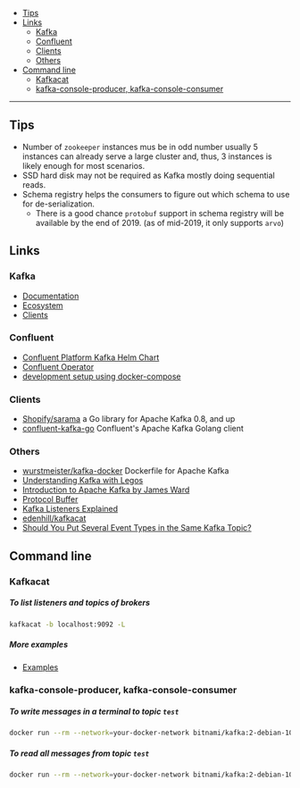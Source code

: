 - [Tips](#tips)
- [Links](#links)
  * [Kafka](#kafka)
  * [Confluent](#confluent)
  * [Clients](#clients)
  * [Others](#others)
- [Command line](#command-line)
  * [Kafkacat](#kafkacat)
  * [kafka-console-producer, kafka-console-consumer](#kafka-console-producer-kafka-console-consumer)
____

## Tips

- Number of `zookeeper` instances mus be in odd number usually 5 instances can
    already serve a large cluster and, thus, 3 instances is likely enough for
    most scenarios.
- SSD hard disk may not be required as Kafka mostly doing sequential reads.
- Schema registry helps the consumers to figure out which schema to use for
    de-serialization. 
  - There is a good chance `protobuf` support in schema registry will be available
      by the end of 2019. (as of mid-2019, it only supports `arvo`)

## Links

### Kafka

- [Documentation](https://kafka.apache.org/documentation/)
- [Ecosystem](https://cwiki.apache.org/confluence/display/KAFKA/Ecosystem)
- [Clients](https://cwiki.apache.org/confluence/display/KAFKA/Clients)

### Confluent

- [Confluent Platform Kafka Helm Chart](https://github.com/confluentinc/cp-helm-charts/tree/master/charts/cp-kafka)
- [Confluent Operator](https://docs.confluent.io/current/installation/operator/index.html#operator-about-intro)
- [development setup using docker-compose](https://docs.confluent.io/current/quickstart/ce-docker-quickstart.html)

### Clients

- [Shopify/sarama](https://github.com/Shopify/sarama) a Go library for Apache Kafka 0.8, and up
- [confluent-kafka-go](https://github.com/confluentinc/confluent-kafka-go) Confluent's Apache Kafka Golang client

### Others

- [wurstmeister/kafka-docker](https://github.com/wurstmeister/kafka-docker) Dockerfile for Apache Kafka
- [Understanding Kafka with Legos](https://www.youtube.com/watch?v=Q5wOegcVa8E)
- [Introduction to Apache Kafka by James Ward](https://www.youtube.com/watch?v=UEg40Te8pnE)
- [Protocol Buffer](https://developers.google.com/protocol-buffers/docs/gotutorial)
- [Kafka Listeners
  Explained](https://rmoff.net/2018/08/02/kafka-listeners-explained/)
- [edenhill/kafkacat](https://github.com/edenhill/kafkacat)
- [Should You Put Several Event Types in the Same Kafka
  Topic?](https://www.confluent.io/blog/put-several-event-types-kafka-topic/)

## Command line

### Kafkacat

##### To list listeners and topics of brokers

```sh
kafkacat -b localhost:9092 -L
```

##### More examples

- [Examples](https://github.com/edenhill/kafkacat#examples)

### kafka-console-producer, kafka-console-consumer

##### To write messages in a terminal to topic `test`

```sh
docker run --rm --network=your-docker-network bitnami/kafka:2-debian-10 kafka-console-producer.sh --bootstrap-server kafka:9092 --topic test
```

##### To read all messages from topic `test`

```sh
docker run --rm --network=your-docker-network bitnami/kafka:2-debian-10 kafka-console-consumer.sh --bootstrap-server kafka:9092 --topic test --from-beginning
```
